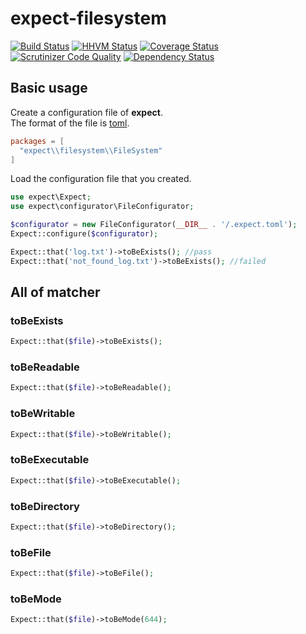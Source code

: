 expect-filesystem
====================================

[![Build Status](https://travis-ci.org/expectation-php/expect-filesystem.svg?branch=master)](https://travis-ci.org/expectation-php/expect-filesystem)
[![HHVM Status](http://hhvm.h4cc.de/badge/expect/expect-filesystem.svg)](http://hhvm.h4cc.de/package/expect/expect-filesystem)
[![Coverage Status](https://coveralls.io/repos/expectation-php/expect-filesystem/badge.svg?branch=master)](https://coveralls.io/r/expectation-php/expect-filesystem?branch=master)
[![Scrutinizer Code Quality](https://scrutinizer-ci.com/g/expectation-php/expect-filesystem/badges/quality-score.png?b=master)](https://scrutinizer-ci.com/g/expectation-php/expect-filesystem/?branch=master)
[![Dependency Status](https://www.versioneye.com/user/projects/551feb9a971f78433900033c/badge.svg?style=flat)](https://www.versioneye.com/user/projects/551feb9a971f78433900033c)

Basic usage
------------------------------------

Create a configuration file of **expect**.  
The format of the file is [toml](https://github.com/toml-lang/toml).

```toml
packages = [
  "expect\\filesystem\\FileSystem"
]
```

Load the configuration file that you created.

```php
use expect\Expect;
use expect\configurator\FileConfigurator;

$configurator = new FileConfigurator(__DIR__ . '/.expect.toml');
Expect::configure($configurator);

Expect::that('log.txt')->toBeExists(); //pass
Expect::that('not_found_log.txt')->toBeExists(); //failed
```

All of matcher
------------------------------------

### toBeExists

```php
Expect::that($file)->toBeExists();
```

### toBeReadable

```php
Expect::that($file)->toBeReadable();
```

### toBeWritable

```php
Expect::that($file)->toBeWritable();
```

### toBeExecutable

```php
Expect::that($file)->toBeExecutable();
```

### toBeDirectory

```php
Expect::that($file)->toBeDirectory();
```

### toBeFile

```php
Expect::that($file)->toBeFile();
```

### toBeMode

```php
Expect::that($file)->toBeMode(644);
```
